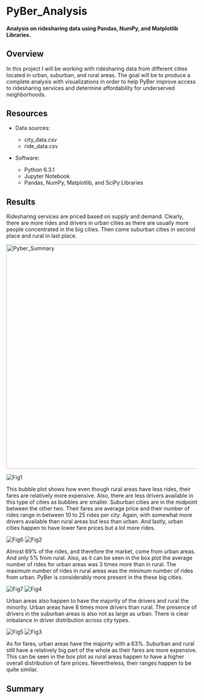 # PyBer_Analysis

#### Analysis on ridesharing data using Pandas, NumPy, and Matplotlib Libraries. 

## Overview
In this project I will be working with ridesharing data from different cities located in urban, suburban, and rural areas. The goal will be to produce a complete analysis with visualizations in order to help PyBer improve access to ridesharing services and determine affordability for underserved neighborhoods. 

## Resources
- Data sources:
  - city_data.csv
  - ride_data.csv

- Software:
  - Python 6.3.1
  - Jupyter Notebook
  - Pandas, NumPy, Matplotlib, and SciPy Libraries 

## Results

Ridesharing services are priced based on supply and demand. Clearly, there are more rides and drivers in urban cities as there are usually more people concentrated in the big cities. Then come suburban cities in second place and rural in last place. 

<img width="591" alt="Pyber_Summary" src="https://user-images.githubusercontent.com/83378141/121763010-f83e3200-cb06-11eb-9efd-83f0e7aae028.png">

![Fig1](https://user-images.githubusercontent.com/83378141/121763934-c11f4f00-cb0d-11eb-8da2-39c8f9ba9bbd.png)

This bubble plot shows how even though rural areas have less rides, their fares are relatively more expensive. Also, there are less drivers available in this type of cities as bubbles are smaller. Suburban cities are in the midpoint between the other two. Their fares are average price and their number of rides range in between 10 to 25 rides per city. Again, with somewhat more drivers available than rural areas but less than urban. And lastly, urban cities happen to have lower fare prices but a lot more rides.

![Fig6](https://user-images.githubusercontent.com/83378141/121764252-98e51f80-cb10-11eb-81db-c5478efee6b8.png) 
![Fig2](https://user-images.githubusercontent.com/83378141/121764606-3b9e9d80-cb13-11eb-98c0-82807bccbb93.png)

Almost 69% of the rides, and therefore the market, come from urban areas. And only 5% from rural. Also, as it can be seen in the box plot the average number of rides for urban areas was 3 times more than in rural. The maximum number of rides in rural areas was the minimum number of rides from urban. PyBer is considerably more present in the these big cities. 

![Fig7](https://user-images.githubusercontent.com/83378141/121764390-81f2fd00-cb11-11eb-8516-fcc05ffcbcf8.png)
![Fig4](https://user-images.githubusercontent.com/83378141/121764626-638e0100-cb13-11eb-92b4-5f6ca17ba333.png)

Urban areas also happen to have the majority of the drivers and rural the minority. Urban areas have 8 times more drivers than rural. The presence of drivers in the suburban areas is also not as large as urban. There is clear imbalance in driver distribution across city types. 

![Fig5](https://user-images.githubusercontent.com/83378141/121763621-90d6b100-cb0b-11eb-8f91-30ce108735b0.png)
![Fig3](https://user-images.githubusercontent.com/83378141/121764647-85878380-cb13-11eb-88c6-17eabc57602f.png)

As for fares, urban areas have the majority with a 63%. Suburban and rural still have a relatively big part of the whole as their fares are more expensive. This can be seen in the box plot as rural areas happen to have a higher overall distribution of fare prices. Nevertheless, their ranges happen to be quite similar. 

## Summary






